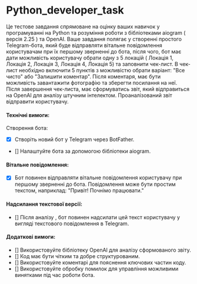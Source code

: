 # Python_developer_task

Це тестове завдання спрямоване на оцінку ваших навичок у програмуванні на Python та розуміння роботи з бібліотеками aiogram ( версія 2.25 ) та OpenAI. 
Ваше завдання полягає у створенні простого Telegram-бота, який буде відправляти вітальне повідомлення користувачам при їх першому зверненні до бота, 
після чого, бот має дати можливість користувачу  обрати одну з 5 локацій ( Локація 1, Локація 2, Локація 3, Локація 4, Локація 5) та заповнити чек-лист. 
В чек-лист необхідно включити  5 пунктів з можливістю обрати варіант:  "Все чисто" або "Залишити коментар". Після коментаря, має бути можливість завантажити 
фотографію та зберегти посилання на неї. Після завершення чек-листа, має сформуватись звіт, який відправиться на OpenAI для аналізу штучним інтелектом. 
Проаналізований звіт відправити користувачу. 

#### Технічні вимоги:
Створення бота:
- [x] Створіть новий бот у Telegram через BotFather.
- [] Налаштуйте бота за допомогою бібліотеки aiogram.

#### Вітальне повідомлення:
- [x] Бот повинен відправляти вітальне повідомлення користувачу при першому зверненні до бота. Повідомлення може бути простим текстом, наприклад: "Привіт! Почнімо працювати."

#### Надсилання текстової версії:
- [] Після аналізу , бот повинен надсилати цей текст користувачу у вигляді текстового повідомлення в Telegram.

#### Додаткові вимоги:
- [] Використовуйте бібліотеку OpenAI для аналізу сформованого звіту.
- [] Код має бути чітким та добре структурованим.
- [] Використовуйте коментарі для пояснення ключових частин коду.
- [] Використовуйте обробку помилок для управління можливими винятками під час роботи бота.
